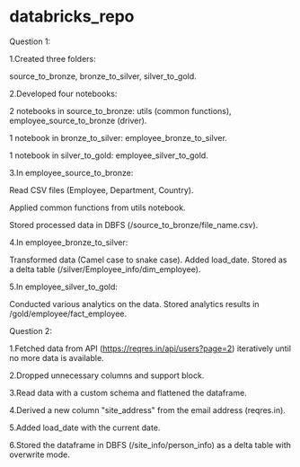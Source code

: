 # databricks_repo

Question 1:

1.Created three folders:

source_to_bronze, bronze_to_silver, silver_to_gold.

2.Developed four notebooks:

2 notebooks in source_to_bronze: utils (common functions), employee_source_to_bronze (driver).

1 notebook in bronze_to_silver: employee_bronze_to_silver.

1 notebook in silver_to_gold: employee_silver_to_gold.

3.In employee_source_to_bronze:

Read CSV files (Employee, Department, Country).

Applied common functions from utils notebook.

Stored processed data in DBFS (/source_to_bronze/file_name.csv).

4.In employee_bronze_to_silver:

Transformed data (Camel case to snake case).
Added load_date.
Stored as a delta table (/silver/Employee_info/dim_employee).

5.In employee_silver_to_gold:

Conducted various analytics on the data.
Stored analytics results in /gold/employee/fact_employee.

Question 2:

1.Fetched data from API (https://reqres.in/api/users?page=2) iteratively until no more data is available.

2.Dropped unnecessary columns and support block.

3.Read data with a custom schema and flattened the dataframe.

4.Derived a new column "site_address" from the email address (reqres.in).

5.Added load_date with the current date.

6.Stored the dataframe in DBFS (/site_info/person_info) as a delta table with overwrite mode.